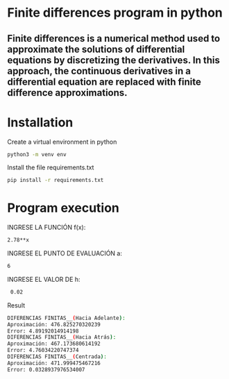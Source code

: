 # Finite differences program in python
## Finite differences is a numerical method used to approximate the solutions of differential equations by discretizing the derivatives. In this approach, the continuous derivatives in a differential equation are replaced with finite difference approximations.
# Installation
Create a virtual environment in python
```sh
python3 -m venv env
```
Install the file requirements.txt
```sh
pip install -r requirements.txt 
```


# Program execution
INGRESE LA FUNCIÓN f(x):
```sh
2.78**x 
```
INGRESE EL PUNTO DE EVALUACIÓN a:
```sh
6
```
INGRESE EL VALOR DE h:
```sh
 0.02
```
Result
```sh
DIFERENCIAS FINITAS__(Hacia Adelante):
Aproximación: 476.825270320239
Error: 4.89192014914198
DIFERENCIAS FINITAS__(Hacia Atrás):
Aproximación: 467.173680614192
Error: 4.76034220747374
DIFERENCIAS FINITAS__(Centrada):
Aproximación: 471.999475467216
Error: 0.0328937976534007
```
